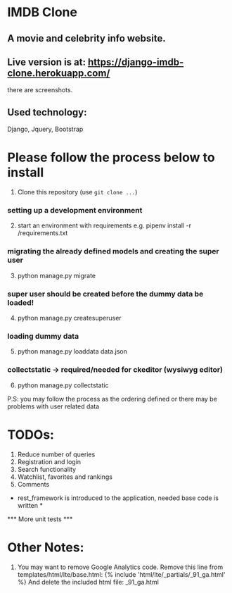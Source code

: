 # IMDB Clone
## A movie and celebrity info website.
## Live version is at: https://django-imdb-clone.herokuapp.com/

there are screenshots.

## Used technology:
Django, Jquery, Bootstrap

# Please follow the process below to install

1. Clone this repository (use `git clone ...`)

### setting up a development environment
2. start an environment with requirements
   e.g. pipenv install -r <project-folder>/requirements.txt

### migrating the already defined models and creating the super user
3. python manage.py migrate

### super user should be created before the dummy data be loaded!
4. python manage.py createsuperuser

### loading dummy data
5. python manage.py loaddata data.json

### collectstatic -> required/needed for ckeditor (wysiwyg editor) 
6. python manage.py collectstatic

P.S: you may follow the process as the ordering defined or there may be problems with user related data

# TODOs:
1. Reduce number of queries
2. Registration and login
3. Search functionality
4. Watchlist, favorites and rankings
5. Comments

* rest_framework is introduced to the application, needed base code is written *

*** More unit tests ***

# Other Notes:
1. You may want to remove Google Analytics code.
    Remove this line from templates/html/lte/base.html:
      {% include 'html/lte/_partials/_91_ga.html' %}
    And delete the included html file:
      _91_ga.html